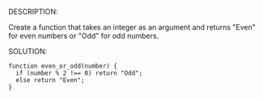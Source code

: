 DESCRIPTION:

Create a function that takes an integer as an argument and returns "Even" for even numbers or "Odd" for odd numbers.

SOLUTION:
```
function even_or_odd(number) {
  if (number % 2 !== 0) return "Odd";
  else return "Even";
}
```
